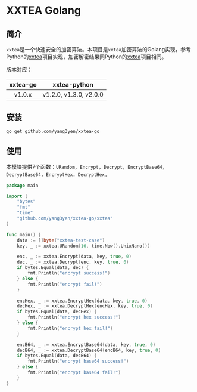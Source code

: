 # XXTEA Golang

## 简介

`xxtea`是一个快速安全的加密算法。本项目是`xxtea`加密算法的Golang实现，参考Python的[xxtea](https://github.com/ifduyue/xxtea)项目实现，加密解密结果同Python的[xxtea](https://github.com/ifduyue/xxtea)项目相同。

版本对应：

| xxtea-go |      xxtea-python      |
|:--------:| :--------------------: |
|  v1.0.x  | v1.2.0, v1.3.0, v2.0.0 |

## 安装

```shell
go get github.com/yang3yen/xxtea-go
```

## 使用

本模块提供7个函数：`URandom`，`Encrypt`，`Decrypt`，`EncryptBase64`，`DecryptBase64`，`EncryptHex`，`DecryptHex`。

```go
package main

import (
	"bytes"
	"fmt"
	"time"
	"github.com/yang3yen/xxtea-go/xxtea"
)

func main() {
	data := []byte("xxtea-test-case")
	key, _ := xxtea.URandom(16, time.Now().UnixNano())

	enc, _ := xxtea.Encrypt(data, key, true, 0)
	dec, _ := xxtea.Decrypt(enc, key, true, 0)
	if bytes.Equal(data, dec) {
		fmt.Println("encrypt success!")
	} else {
		fmt.Println("encrypt fail!")
	}

	encHex, _ := xxtea.EncryptHex(data, key, true, 0)
	decHex, _ := xxtea.DecryptHex(encHex, key, true, 0)
	if bytes.Equal(data, decHex) {
		fmt.Println("encrypt hex success!")
	} else {
		fmt.Println("encrypt hex fail!")
	}

	encB64, _ := xxtea.EncryptBase64(data, key, true, 0)
	decB64, _ := xxtea.DecryptBase64(encB64, key, true, 0)
	if bytes.Equal(data, decB64) {
		fmt.Println("encrypt base64 success!")
	} else {
		fmt.Println("encrypt base64 fail!")
	}
}
```